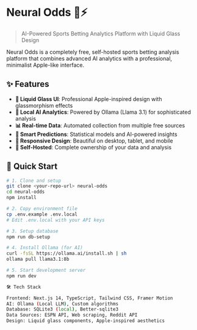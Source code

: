 # Neural Odds 🧠⚡

> AI-Powered Sports Betting Analytics Platform with Liquid Glass Design

Neural Odds is a completely free, self-hosted sports betting analysis platform that combines advanced AI analytics with a professional, minimalist Apple-like interface.

## ✨ Features

- **🎨 Liquid Glass UI**: Professional Apple-inspired design with glassmorphism effects
- **🤖 Local AI Analytics**: Powered by Ollama (Llama 3.1) for sophisticated analysis
- **📊 Real-time Data**: Automated collection from multiple free sources
- **🎯 Smart Predictions**: Statistical models and AI-powered insights
- **📱 Responsive Design**: Beautiful on desktop, tablet, and mobile
- **💾 Self-Hosted**: Complete ownership of your data and analysis

## 🚀 Quick Start

```bash
# 1. Clone and setup
git clone <your-repo-url> neural-odds
cd neural-odds
npm install

# 2. Copy environment file
cp .env.example .env.local
# Edit .env.local with your API keys

# 3. Setup database
npm run db-setup

# 4. Install Ollama (for AI)
curl -fsSL https://ollama.ai/install.sh | sh
ollama pull llama3.1:8b

# 5. Start development server
npm run dev

🛠 Tech Stack

Frontend: Next.js 14, TypeScript, Tailwind CSS, Framer Motion
AI: Ollama (Local LLM), Custom algorithms
Database: SQLite3 (local), Better-sqlite3
Data Sources: ESPN API, Web scraping, Reddit API
Design: Liquid glass components, Apple-inspired aesthetics